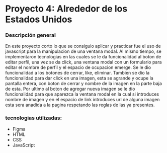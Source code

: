 # Proyecto 4: Alrededor de los Estados Unidos

### Descripción general

En este proyecto corto lo que se consiguio aplicar y practicar fue el uso de javascript para la manipulacion de una ventana modal.
Al mismo tiempo, se implementaron tecnologias en las cuales se le da funcionalidad al boton de editar perfil, una vez se da click, una ventana modal con un formulario para editar el nombre de perfil y el espacio de ocupacion emerge. Se le dio funcionalidad a los botones de cerrar, like, eliminar. Tambien se dio la funcionalidad para dar click en una imagen, esta se agrande y ocupe la pantalla entera, con boton de cerrar y nombre de la imagen en la parte baja de esta. 
Por ultimo al boton de agregar nueva imagen se le dio funcionalidad para que aparezca la ventana modal en la cual si introduces nombre de imagen y en el espacio de link introduces url de alguna imagen esta sera anadida a la pagina respetando las reglas de las ya presentes. 

### tecnologias utilizadas:
- Figma
- HTML
- CSS
- JavaScript
